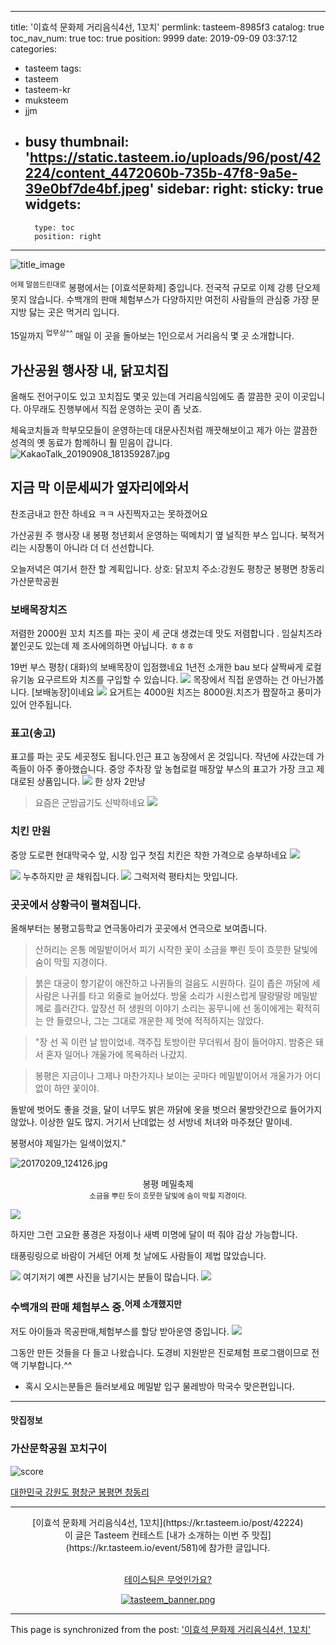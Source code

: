 
---
title: '이효석 문화제 거리음식4선,  1꼬치'
permlink: tasteem-8985f3
catalog: true
toc_nav_num: true
toc: true
position: 9999
date: 2019-09-09 03:37:12
categories:
- tasteem
tags:
- tasteem
- tasteem-kr
- muksteem
- jjm
- busy
thumbnail: 'https://static.tasteem.io/uploads/96/post/42224/content_4472060b-735b-47f8-9a5e-39e0bf7de4bf.jpeg'
sidebar:
    right:
        sticky: true
widgets:
    -
        type: toc
        position: right
---


![title_image](https://static.tasteem.io/uploads/96/post/42224/content_4472060b-735b-47f8-9a5e-39e0bf7de4bf.jpeg)
<br/>



<sup>어제 말씀드린대로</sup> 봉평에서는 [이효석문화제] 중입니다.
전국적 규모로 이제 강릉 단오제 못지 않습니다. 
수백개의 판매 체험부스가 다양하지만
여전히 사람들의 관심중 가장 문지방 닳는 곳은 먹거리 입니다.

15일까지 
<sup>업무상^^</sup> 매일 이 곳을 돌아보는 1인으로서
거리음식 몇 곳 소개합니다. 

## 가산공원 행사장 내,  닭꼬치집

올해도 전어구이도 있고 꼬치집도 몇곳 있는데 거리음식임에도 좀 깔끔한 곳이 이곳입니다.
아무래도 진행부에서 직접 운영하는 곳이 좀 낫죠.

체육코치들과 학부모모들이 운영하는데 
대문사진처럼 깨끗해보이고
제가 아는 깔끔한 성격의  옛 동료가 함께하니 훨 믿음이 갑니다.
![KakaoTalk_20190908_181359287.jpg](https://cdn.steemitimages.com/DQmf5BRT8hGgQs4ejiFwTTWdGiYsG3e92QExdHyZSVLt6sC/KakaoTalk_20190908_181359287.jpg)
## 지금 막 이문세씨가 옆자리에와서

 찬조금내고 한잔 하네요 ㅋㅋ 사진찍자고는 못하겠어요 

가산공원 주 행사장 내 봉평 청년회서 운영하는 떡메치기 옆 널직한 부스 입니다.
북적거리는 시장통이 아니라 더 더 선선합니다. 

오늘저녁은 여기서 한잔 할 계획입니다.
상호: 닭꼬치
주소:강원도 평창군 봉평면 창동리 가산문학공원
### 보배목장치즈
저렴한 2000원 꼬치 치즈를 파는 곳이 세 군대 생겼는데  맛도 저렴합니다 . 임실치즈라 붙인곳도 있는데
제 조사에의하면 아닙니다. ㅎㅎㅎ

19번 부스 평창( 대화)의 보배목장이 입점했네요
1년전 소개한 bau 보다 살짝싸게  로컬 유기농 요구르트와 치즈를 구입할 수 있습니다. 
![](https://cdn.steemitimages.com/DQmVAm6n8QT1A4ShczUvmWoCF7MAkhc6bsYH8iZXXk4rghe/image.png)
목장에서 직접 운영하는 건 아닌가봅니다. 
[보배농장]이네요 
![](https://cdn.steemitimages.com/DQmU197ZyNwBeZhNm2vmtJiUn2dH9nJothv5UKqDrtamjBQ/image.png)
요거트는 4000원 치즈는 8000원.치즈가 짭잘하고 풍미가 있어 안주됩니다.


### 표고(송고)
표고를 파는 곳도 세곳정도 됩니다.인근 표고 농장에서 온 것입니다. 
작년에 사갔는데 가족들이 아주 좋아했습니다. 
중앙 주차장 앞 농협로컬 매장앞 부스의 표고가 가장 크고 제대로된 상품입니다.
![](https://cdn.steemitimages.com/DQmVCthAuMYYsWBwTTwkbffJGuqpPnxkEsfY4vZws9pnnhq/image.png)
한 상자 2만냥

> 요즘은 군밤굽기도 신박하네요
![](https://cdn.steemitimages.com/DQmeCMzXKmYup249LSTokg2qRQj7XMibM9Yu63DV7MspS7c/image.png)

### 치킨 만원
중앙 도로편  현대막국수 앞, 시장 입구 첫집 치킨은 착한 가격으로 승부하네요
![](https://cdn.steemitimages.com/DQmZA2MF6aftMCLvNo8ktucWUtfvZpgScoiE9Fer6AqaTpG/image.png)

![](https://cdn.steemitimages.com/DQmSB13bepn3qqJjcW9BEQo65Mf6hJasUusrZBa513WxE1b/image.png)
누추하지만 곧 채워집니다. 
![](https://cdn.steemitimages.com/DQmNzZUJb84b9WY2UHbYnMi92Mbz3KL4s2Hi742Te9GZpoB/image.png)
그럭저럭 평타치는 맛입니다. 


 ### 곳곳에서 상황극이 펼쳐집니다. 
올해부터는 봉평고등학교 연극동아리가 곳곳에서 연극으로 보여줍니다. 

> 산허리는 온통 메밀밭이어서 피기 시작한 꽃이 소금을 뿌린 듯이 흐뭇한 달빛에 숨이 막힐 지경이다.

 > 붉은 대궁이 향기같이 애잔하고 나귀들의 걸음도 시원하다. 길이 좁은 까닭에 세 사람은 나귀를 타고 외줄로 늘어섰다. 방울 소리가 시원스럽게 딸랑딸랑 메밀밭께로 흘러간다. 앞장선 허 생원의 이야기 소리는 꽁무니에 선 동이에게는 확적히는 안 들렸으나, 그는 그대로 개운한 제 멋에 적적하지는 않았다.

 > "장 선 꼭 이런 날 밤이었네. 객주집 토방이란 무더워서 잠이 들어야지. 밤중은 돼서 혼자 일어나 개울가에 목욕하러 나갔지.

> 봉평은 지금이나 그제나 마찬가지나 보이는 곳마다 메밀밭이어서 개울가가 어디 없이 하얀 꽃이야.

돌밭에 벗어도 좋을 것을, 달이 너무도 밝은 까닭에 옷을 벗으러 물방앗간으로 들어가지 않았나.
 이상한 일도 많지. 거기서 난데없는 성 서방네 처녀와 마주쳤단 말이네. 

봉평서야 제일가는 일색이었지."


![20170209_124126.jpg](https://cdn.steemitimages.com/DQmRUCjwMb1UQjhqeqLdCJ8fYcbYwHyAK5KES4piHbZAyok/20170209_124126.jpg)
<center>봉평 메밀축제</center>
<center><sup> 소금을 뿌린 듯이 흐뭇한 달빛에 숨이 막힐 지경이다.</sup></center>

![](https://steemitimages.com/DQmT13qHqTU2Ra6MC8ucFrePXPqF21kQzkr72kedVoxRJLN/%EA%B5%AC%EB%B6%84%EC%84%A0_%EC%9B%94%EA%B3%84%EA%B4%80.png)

하지만 그런 고요한 풍경은 자정이나 새벽 미명에 달이 떠 줘야 감상 가능합니다. 

태풍링링으로 바람이 거세던 어제 첫 날에도 사람들이 제법 많았습니다. 

![](https://pubbee.s3.ap-northeast-2.amazonaws.com/origin/20190907_151242-1567930826472.jpg)
여기저기 예쁜  사진을 남기시는 분들이 많습니다.
![](https://pubbee.s3.ap-northeast-2.amazonaws.com/origin/20190907_151026-1567930836846.jpg)

### 수백개의 판매 체험부스 중.<sup>어제 소개했지만</sup>

저도 아이들과 목공판매,체험부스를 할당 받아운영 중입니다.
![](https://pubbee.s3.ap-northeast-2.amazonaws.com/origin/20190907_135132-1567930939978.jpg)

그동안 만든 것들을 다 들고 나왔습니다.
도경비 지원받은 진로체험 프로그램이므로 전액 기부합니다.^^

* 혹시 오시는분들은 들러보세요 메밀밭 입구 물레방아 막국수 맞은편입니다.

---------------------
#### 맛집정보
### 가산문학공원  꼬치구이
![score](https://static.tasteem.io/images/steem/1Crowns.png)

[대한민국 강원도 평창군 봉평면 창동리](https://kr.tasteem.io/post/42224#map)

-----------------------------------------
<center>[이효석 문화제 거리음식4선,  1꼬치](https://kr.tasteem.io/post/42224)
<br/>이 글은 Tasteem 컨테스트
 [내가 소개하는  이번 주 맛집](https://kr.tasteem.io/event/581)에 참가한 글입니다.

<br/>[테이스팀은 무엇인가요?](https://kr.tasteem.io/about)

[![tasteem_banner.png](https://static.tasteem.io/images/tasteem_banner_v3.png)](https://kr.tasteem.io)</center>

- - -

This page is synchronized from the post: ['이효석 문화제 거리음식4선,  1꼬치'](https://steemit.com/@raah/tasteem-8985f3)
